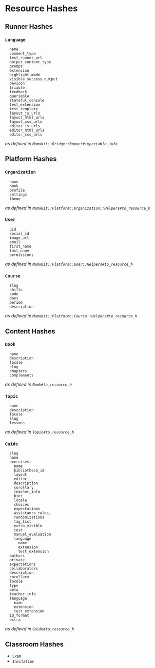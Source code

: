 # Resource Hashes

## Runner Hashes

### `Language`

```
  name
  comment_type
  test_runner_url
  output_content_type
  prompt
  extension
  highlight_mode
  visible_success_output
  devicon
  triable
  feedback
  queriable
  stateful_console
  test_extension
  test_template
  layout_js_urls
  layout_html_urls
  layout_css_urls
  editor_js_urls
  editor_html_urls
  editor_css_urls
```

_as defined in `Mumukit::Bridge::Runner#importable_info`_

## Platform Hashes

### `Organization`

```
  name
  book
  profile
  settings
  theme
```

_as defined in `Mumukit::Platform::Organization::Helpers#to_resource_h`_

### `User`

```
  uid
  social_id
  image_url
  email
  first_name
  last_name
  permissions
```

_as defined in `Mumukit::Platform::User::Helpers#to_resource_h`_

### `Course`

```
  slug
  shifts
  code
  days
  period
  description
```

_as defined in `Mumukit::Platform::Course::Helpers#to_resource_h`_

## Content Hashes

### `Book`

```
  name
  description
  locale
  slug
  chapters
  complements
```

_as defined in `Book#to_resource_h`_


### `Topic`

```
  name
  description
  locale
  slug
  lessons
```

_as defined in `Topic#to_resource_h`_

### `Guide`

```
  slug
  name
  exercises
    name
    bibliotheca_id
    layout
    editor
    description
    corollary
    teacher_info
    hint
    locale
    choices
    expectations
    assistance_rules,
    randomizations
    tag_list
    extra_visible
    test
    manual_evaluation
    language
      name
      extension
      test_extension
  authors
  private
  expectations
  collaborators
  description
  corollary
  locale
  type
  beta
  teacher_info
  language
    name
    extension
    test_extension
  id_format
  extra
```

_as defined in `Guide#to_resource_h`_

## Classroom Hashes

* `Exam`
* `Invitation`
